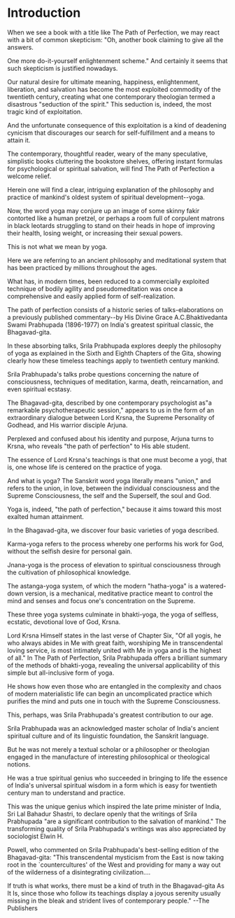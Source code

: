 # Introduction

When we see a book with a title like The Path of Perfection, we may react with a bit of common skepticism: "Oh, another book claiming to give all the answers.

One more do-it-yourself enlightenment scheme." And certainly it seems that such skepticism is justified nowadays.

Our natural desire for ultimate meaning, happiness, enlightenment, liberation, and salvation has become the most exploited commodity of the twentieth century, creating what one contemporary theologian termed a disastrous "seduction of the spirit." This seduction is, indeed, the most tragic kind of exploitation.

And the unfortunate consequence of this exploitation is a kind of deadening cynicism that discourages our search for self-fulfillment and a means to attain it.

The contemporary, thoughtful reader, weary of the many speculative, simplistic books cluttering the bookstore shelves, offering instant formulas for psychological or spiritual salvation, will find The Path of Perfection a welcome relief.

Herein one will find a clear, intriguing explanation of the philosophy and practice of mankind's oldest system of spiritual development--yoga.

Now, the word yoga may conjure up an image of some skinny fakir contorted like a human pretzel, or perhaps a room full of corpulent matrons in black leotards struggling to stand on their heads in hope of improving their health, losing weight, or increasing their sexual powers.

This is not what we mean by yoga.

Here we are referring to an ancient philosophy and meditational system that has been practiced by millions throughout the ages.

What has, in modern times, been reduced to a commercially exploited technique of bodily agility and pseudomeditation was once a comprehensive and easily applied form of self-realization.

The path of perfection consists of a historic series of talks-elaborations on  a previously published commentary--by His Divine Grace A.C.Bhaktivedanta Swami Prabhupada (1896-1977) on India's greatest spiritual classic, the Bhagavad-gita.

In these absorbing talks, Srila Prabhupada explores deeply the philosophy of yoga as explained in the Sixth and Eighth Chapters of the Gita, showing clearly how these timeless teachings apply to twentieth century mankind.

Srila Prabhupada's talks probe questions concerning the nature of consciousness, techniques of meditation, karma, death, reincarnation, and even spiritual ecstasy.

The Bhagavad-gita, described by one contemporary psychologist as"a remarkable psychotherapeutic session," appears to us in the form of an extraordinary dialogue between Lord Krsna, the Supreme Personality of Godhead, and His warrior disciple Arjuna.

Perplexed and confused about his identity and purpose, Arjuna turns to Krsna, who reveals "the path of perfection" to His able student.

The essence of Lord Krsna's teachings is that one must become a yogi, that is, one whose life is centered on the practice of yoga.

And what is yoga? The Sanskrit word yoga literally means "union," and refers to the union, in love, between the individual consciousness and the Supreme Consciousness, the self and the Superself, the soul and God.

Yoga is, indeed, "the path of perfection," because it aims toward this most exalted human attainment.

In the Bhagavad-gita, we discover four basic varieties of yoga described.

Karma-yoga refers to the process whereby one performs his work for God, without the selfish desire for personal gain.

Jnana-yoga is the process of elevation to spiritual consciousness through the cultivation of philosophical knowledge.

The astanga-yoga system, of which the modern "hatha-yoga" is a watered-down version, is a mechanical, meditative practice meant to control the mind and senses and focus one's concentration on the Supreme.

These three yoga systems culminate in bhakti-yoga, the yoga of selfless, ecstatic, devotional love of God, Krsna.

Lord Krsna Himself states in the last verse of Chapter Six, "Of all yogis, he who always abides in Me with great faith, worshiping Me in transcendental loving service, is most intimately united with Me in yoga and is the highest of all." In The Path of Perfection, Srila Prabhupada offers a brilliant summary of the methods of bhakti-yoga, revealing the universal applicability of this simple but all-inclusive form of yoga.

He shows how even those who are entangled in the complexity and chaos of modern materialistic life can begin an uncomplicated practice which purifies the mind and puts one in touch with the Supreme Consciousness.

This, perhaps, was Srila Prabhupada's greatest contribution to our age.

Srila Prabhupada was an acknowledged master scholar of India's ancient spiritual culture and of its linguistic foundation, the Sanskrit language.

But he was not merely a textual scholar or a philosopher or theologian engaged in the manufacture of interesting philosophical or theological notions.

He was a true spiritual genius who succeeded in bringing to life the essence of India's universal spiritual wisdom in a form which is easy for twentieth century man to understand and practice.

This was the unique genius which inspired the late prime minister of India, Sri Lal Bahadur Shastri, to declare openly that the writings of Srila Prabhupada "are a significant contribution to the salvation of mankind." The transforming quality of Srila Prabhupada's writings was also appreciated by sociologist Elwin H.

Powell, who commented on Srila Prabhupada's best-selling edition of the Bhagavad-gita: "This transcendental mysticism from the East is now taking root in the `countercultures' of the West and providing for many a way out of the wilderness of a disintegrating civilization....

If truth is what works, there must be a kind of truth in the Bhagavad-gita As It Is, since those who follow its teachings display a joyous serenity usually missing in the bleak and strident lives of contemporary people." --The Publishers

